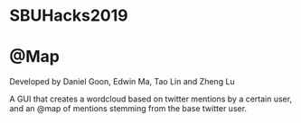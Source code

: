 # SBUHacks2019

# @Map

Developed by Daniel Goon, Edwin Ma, Tao Lin and Zheng Lu

A GUI that creates a wordcloud based on twitter mentions by a certain user, and an @map of mentions stemming from the base twitter user.
